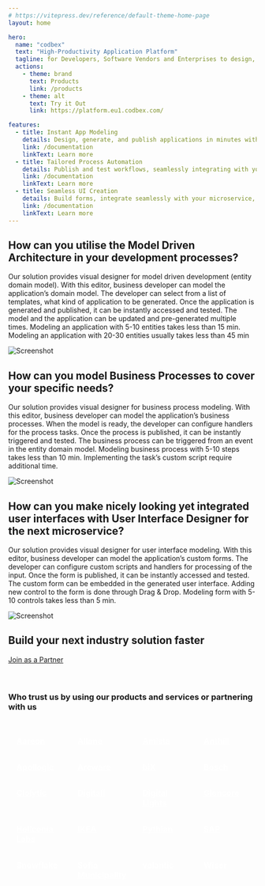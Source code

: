 ```yaml
---
# https://vitepress.dev/reference/default-theme-home-page
layout: home

hero:
  name: "codbex"
  text: "High-Productivity Application Platform"
  tagline: for Developers, Software Vendors and Enterprises to design, develop and deliver their industry solutions
  actions:
    - theme: brand
      text: Products
      link: /products
    - theme: alt
      text: Try it Out
      link: https://platform.eu1.codbex.com/

features:
  - title: Instant App Modeling
    details: Design, generate, and publish applications in minutes with our visual model-driven development tools
    link: /documentation
    linkText: Learn more
  - title: Tailored Process Automation
    details: Publish and test workflows, seamlessly integrating with your domain models for dynamic automation
    link: /documentation
    linkText: Learn more
  - title: Seamless UI Creation
    details: Build forms, integrate seamlessly with your microservice, and publish for immediate use
    link: /documentation
    linkText: Learn more
---
```


<div class="content">
	<section>
		<div class="container flex">
			<div class="text">
				<h2>How can you utilise the <strong>Model Driven Architecture</strong> in your development processes?</h2>
				<p>Our solution provides visual designer for model driven development (entity domain model).
					With this editor, business developer can model the application’s domain model.
					The developer can select from a list of templates, what kind of application to be generated.
					Once the application is generated and published, it can be instantly accessed and tested.
					The model and the application can be updated and pre-generated multiple times.
					Modeling an application with 5-10 entities takes less than 15 min.
					Modeling an application with 20-30 entities usually takes less than 45 min</p>
			</div>
			<div class="image">
				<img src="/images/ide-mda.png" alt="Screenshot" class="screenshot editable" />
			</div>
		</div>
	</section>
	<section>
		<div class="container flex">
			<div class="text">
				<h2>How can you model <strong>Business Processes</strong> to cover your specific needs?</h2>
				<p>Our solution provides visual designer for business process modeling.
					With this editor, business developer can model the application’s business processes.
					When the model is ready, the developer can configure handlers for the process tasks.
					Once the process is published, it can be instantly triggered and tested.
					The business process can be triggered from an event in the entity domain model.
					Modeling business process with 5-10 steps takes less than 10 min.
					Implementing the task’s custom script require additional time.</p>
			</div>
			<div class="image">
				<img src="/images/features/bpm-perspective.png" alt="Screenshot" class="screenshot editable" />
			</div>
		</div>
	</section>
	<section>
		<div class="container flex">
			<div class="text">
				<h2>How can you make nicely looking yet integrated user interfaces with <strong>User Interface Designer</strong> for the next microservice?</h2>
				<p>Our solution provides visual designer for user interface modeling.
					With this editor, business developer can model the application’s custom forms.
					The developer can configure custom scripts and handlers for processing of the input.
					Once the form is published, it can be instantly accessed and tested.
					The custom form can be embedded in the generated user interface.
					Adding new control to the form is done through Drag & Drop.
					Modeling form with 5-10 controls takes less than 5 min.</p>
			</div>
			<div class="image">
				<img src="/images/ide-form.png" alt="Screenshot" class="screenshot editable" />
			</div>
		</div>
	</section>
</div>

<section class="bottom-cta">
		<h2><strong>Build</strong> your next industry solution faster</h2>
		<div class="button alt"><a href="mailto:office@codbex.com">Join as a Partner</a></div>
		<br><br>
		<h3><strong>Who</strong> trust us by using our products and services or partnering with us</h3>
		<div class="container text-center">
			<h3 style="margin-top: 2em; display: grid; grid-template-columns: 1fr 1fr 1fr 1fr; align-content: end;">
			    <a href="https://aareon.com/" target="_blank" style="margin: 1em; color: white;">Aareon</a>
				<a href="https://allane.com/" target="_blank" style="margin: 1em; color: white;">Allane</a>
				<a href="https://amista.be" target="_blank" style="margin: 1em; color: white;">Amista</a>
			    <a href="https://anthill.one/" target="_blank" style="margin: 1em; color: white;">Anthill</a>
			    <a href="https://apollogic.com/" target="_blank" style="margin: 1em; color: white;">Apollogic</a>
			    <a href="https://arcware.io" target="_blank" style="margin: 1em; color: white;">Arcware</a>
				<a href="https://bix-consulting.com/" target="_blank" style="margin: 1em; color: white;">biX</a>
				<a href="https://bosch.com/" target="_blank" style="margin: 1em; color: white;">Bosch</a>
			    <a href="https://clolytic.com/" target="_blank" style="margin: 1em; color: white;">Clolytic</a>
				<a href="https://digitall.com" target="_blank" style="margin: 1em; color: white;">Digitall</a>
				<a href="https://lights.digital" target="_blank" style="margin: 1em; color: white;">Digital Lights</a>
				<a href="https://glencore.com" target="_blank" style="margin: 1em; color: white;">Glencore</a>
			    <a href="https://heliconialabs.com/" target="_blank" style="margin: 1em; color: white;">Heliconia Labs</a>
				<a href="https://ikea.com/" target="_blank" style="margin: 1em; color: white;">IKEA</a>
				<a href="https://pythian.com/" target="_blank" style="margin: 1em; color: white;">Pythian</a>
				<a href="https://sap.com/" target="_blank" style="margin: 1em; color: white;">SAP</a>
			    <a href="https://snowflake.com/" target="_blank" style="margin: 1em; color: white;">Snowflake</a>
				<a href="https://www.sofia.bg/web/sofia-municipality" target="_blank" style="margin: 1em; color: white;">Sofia Municipality</a>
				<a href="https://valantic.com/" target="_blank" style="margin: 1em; color: white;">valantic</a>
				<a href="https://wisertech.com/" target="_blank" style="margin: 1em; color: white;">Wiser</a>
			</h3>
		  </div>
	</section>